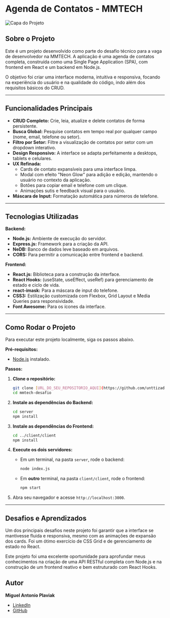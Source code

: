 # Agenda de Contatos - MMTECH

![Capa do Projeto](https://cdn.discordapp.com/attachments/691101774471233567/1393292258434089082/image.png?ex=6872a408&is=68715288&hm=d8b3879ac66f072abe1eb26cf5e0b7a2116fdc594118e68a2f397649b99a7db3&)

## Sobre o Projeto

Este é um projeto desenvolvido como parte do desafio técnico para a vaga de desenvolvedor na MMTECH. A aplicação é uma agenda de contatos completa, construída como uma Single Page Application (SPA), com frontend em React e um backend em Node.js.

O objetivo foi criar uma interface moderna, intuitiva e responsiva, focando na experiência do usuário e na qualidade do código, indo além dos requisitos básicos do CRUD.

---

## Funcionalidades Principais

- **CRUD Completo:** Crie, leia, atualize e delete contatos de forma persistente.
- **Busca Global:** Pesquise contatos em tempo real por qualquer campo (nome, email, telefone ou setor).
- **Filtro por Setor:** Filtre a visualização de contatos por setor com um dropdown interativo.
- **Design Responsivo:** A interface se adapta perfeitamente a desktops, tablets e celulares.
- **UX Refinada:**
    - Cards de contato expansíveis para uma interface limpa.
    - Modal com efeito "Neon Glow" para adição e edição, mantendo o usuário no contexto da aplicação.
    - Botões para copiar email e telefone com um clique.
    - Animações sutis e feedback visual para o usuário.
- **Máscara de Input:** Formatação automática para números de telefone.

---

## Tecnologias Utilizadas

**Backend:**
- **Node.js:** Ambiente de execução do servidor.
- **Express.js:** Framework para a criação da API.
- **NeDB:** Banco de dados leve baseado em arquivos.
- **CORS:** Para permitir a comunicação entre frontend e backend.

**Frontend:**
- **React.js:** Biblioteca para a construção da interface.
- **React Hooks:** (useState, useEffect, useRef) para gerenciamento de estado e ciclo de vida.
- **react-imask:** Para a máscara de input do telefone.
- **CSS3:** Estilização customizada com Flexbox, Grid Layout e Media Queries para responsividade.
- **Font Awesome:** Para os ícones da interface.

---

## Como Rodar o Projeto

Para executar este projeto localmente, siga os passos abaixo.

**Pré-requisitos:**
- [Node.js](https://nodejs.org/en/) instalado.

**Passos:**

1.  **Clone o repositório:**
    ```bash
    git clone [URL_DO_SEU_REPOSITORIO_AQUI](https://github.com/unttizada/desafio-mmtech)
    cd mmtech-desafio
    ```

2.  **Instale as dependências do Backend:**
    ```bash
    cd server
    npm install
    ```

3.  **Instale as dependências do Frontend:**
    ```bash
    cd ../client/client 
    npm install
    ```

4.  **Execute os dois servidores:**
    - Em um terminal, na pasta `server`, rode o backend:
      ```bash
      node index.js
      ```
    - Em **outro** terminal, na pasta `client/client`, rode o frontend:
      ```bash
      npm start
      ```

5.  Abra seu navegador e acesse `http://localhost:3000`.

---

## Desafios e Aprendizados

Um dos principais desafios neste projeto foi garantir que a interface se mantivesse fluida e responsiva, mesmo com as animações de expansão dos cards. Foi um ótimo exercício de CSS Grid e de gerenciamento de estado no React.

Este projeto foi uma excelente oportunidade para aprofundar meus conhecimentos na criação de uma API RESTful completa com Node.js e na construção de um frontend reativo e bem estruturado com React Hooks.

## Autor

**Miguel Antonio Plaviak**

- [LinkedIn](https://www.linkedin.com/in/miguel-antonio-p-411216243/)
- [GitHub](https://github.com/unttizada)
